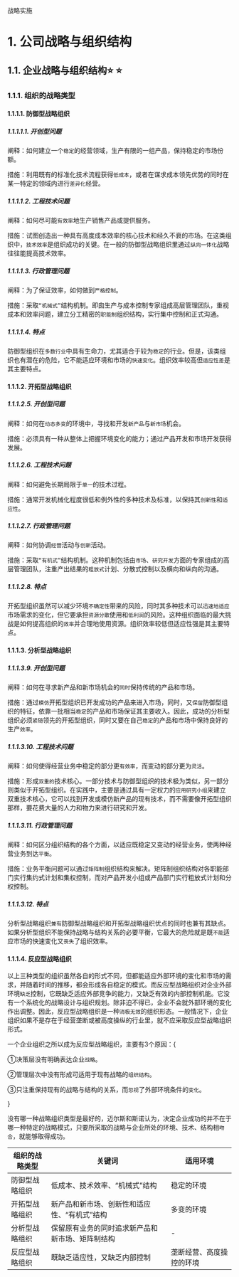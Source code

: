 战略实施

# 1. 公司战略与组织结构

## 1.1. 企业战略与组织结构:star: :star: 

### 1.1.1. 组织的战略类型

#### 1.1.1.1. 防御型战略组织

##### 1.1.1.1.1. 开创型问题

阐释：如何建立一个`稳定`的经营领域，生产有限的一组产品，保持稳定的市场份额。

措施：利用既有的标准化技术流程获得`低成本`，或者在谋求成本领先优势的同时在某一特定的领域内进行`差异化`经营。

##### 1.1.1.1.2. 工程技术问题

阐释：如何尽可能`有效率`地生产销售产品或提供服务。

措施：试图创造出一种具有高度成本效率的核心技术和经久不衰的市场。在这类组织中，`技术效率`是组织成功的关键。在一般的防御型战略组织里通过`纵向一体化`战略往往能提高技术效率。

##### 1.1.1.1.3. 行政管理问题

阐释：为了保证效率，如何做到`严格控制`。

措施：采取`“机械式”`结构机制。即囱生产与成本控制专家组成高层管理团队，重视成本和效率问题，建立分工精密的`职能制`组织结构，实行集中控制和正式沟通。

##### 1.1.1.1.4. 特点

防御型组织在`多数行业`中具有生命力，尤其适合于较为`稳定`的行业。但是，该类组织也有潜在的危险，它不能适应环境和市场的`快速变化`。组织效率较高但`适应性差`是其主要特点。

#### 1.1.1.2. 开拓型战略组织

##### 1.1.1.2.5. 开创型问题

阐释：如何在`动态多变`的环境中，寻找和开发`新产品`与`新市场`机会。

措施：必须具有一种从整体上把握环境变化的能力；通过产品开发和市场开发获得发展。

##### 1.1.1.2.6. 工程技术问题

阐释：如何避免长期局限于`单一`的技术过程。

措施：通常开发机械化程度很低和例外性的多种技术及标准，以保持其`创新性`和`适应性`。

##### 1.1.1.2.7. 行政管理问题

阐释：如何协调`经营`活动与`创新`活动。

措施：采取`“有机式”`结构机制。这种机制包括由`市场`、`研究开发`方面的专家组成的高层管理团队，注重产出结果的`粗放式`计划、分散式控制以及横向和纵向的沟通。

##### 1.1.1.2.8. 特点

开拓型组织虽然可以减少环境`不确定性`带来的风险，同时其多种技术可以`迅速地适应`市场需求的变化，但它要承担`资源分散`使用和`低利润`的风险。这种组织面临的最大挑战是如何提高组织的`效率`并合理地使用资源。组织效率较低但适应性强是其主要特点。

#### 1.1.1.3. 分析型战略组织

##### 1.1.1.3.9. 开创型问题

阐释：如何在寻求新产品和新市场机会的`同时`保持传统的产品和市场。

措施：通过`模仿`开拓型组织已开发成功的产品来进入市场，同时，又`保留`防御型组织的特征，依靠一批相当`稳定`的产品和市场保证其主要收入。因此，成功的分析型组织必须`紧随`领先的开拓型组织，同时又要在自己`稳定`的产品和市场中保持良好的生产`效率`。

##### 1.1.1.3.10. 工程技术问题

阐释：如何使得经营业务中稳定的部分更`有效率`，而变动的部分更为`灵活`。

措施：形成`双重的`技术核心。一部分技术与防御型组织的技术极为类似，另一部分则类似于开拓型组织。在实践中，主要是通过具有一定权力的`应用研究小组`来建立双重技术核心，它可以找到开发或模仿新产品的现有技术，而不需要像开拓型组织那样，要花费大量的人力和物力来进行研究和开发。

##### 1.1.1.3.11. 行政管理问题

阐释：如何区分组织结构的各个方面，以适应既稳定又变动的经营业务，使两种经营业务到达`平衡`。

措施：业务平衡问题可以通过`矩阵制`组织结构来解决。矩阵制组织结构对各职能部门实行集约式计划和集权控制，而对产品开发小组或产品部门实行粗放式计划和分权控制。

##### 1.1.1.3.12. 特点

分析型战略组织`兼有`防御型战略组织和开拓型战略组织优点的同时也兼有其缺点。如果分析型组织不能保持战略与结构关系的必要平衡，它最大的危险就是既`不能`适应市场的快速变化又`丧失`了组织效率。

#### 1.1.1.4. 反应型战略组织

以上三种类型的组织虽然各自的形式不同，但都能适应外部环境的变化和市场的需求，并随着时间的推移，都会形成各自稳定的模式。而反应型战略组织对企业外部环境`缺乏`控制，它既缺乏适应外部竞争的能力，又缺乏有效的内部控制机能。它没有一个系统化的战略设计与组织规划。除非迫不得已，企业不会就外部环境的变化作出调整。因此，反应型战略组织是一种`消极无效`的组织形态。一般情况下，企业组织如果不是存在于经营垄断或被高度操纵的行业里，就不应采取反应型战略组织形式。

一个企业组织之所以成为反应型战略组织，主要有3个原因：{

①决策层没有明确表达企业`战略`。

②管理层次中没有形成可适用于现有战略的`组织结构`。

③只注重保持现有的战略与结构的关系，而`忽视`了外部环境条件的`变化`。

}

没有哪一种战略组织类型是最好的，迈尔斯和斯诺认为，决定企业成功的并不在于哪一种特定的战略模式，只要所采取的战略与企业所处的环境、技术、结构相`吻合`，就能够取得成功。

| 组织的战略类型 | 关键词                                           | 适用环境                 |
|----------------|--------------------------------------------------|--------------------------|
| 防御型战略组织 | 低成本、技术效率、“机械式”结构                   | 稳定的环境               |
| 开拓型战略组织 | 新产品和新市场、创新性和适应性、“有机式”结构     | 多变的环境               |
| 分析型战略组织 | 保留原有业务的同时追求新产品和新市场、矩阵制结构 | \-                       |
| 反应型战略组织 | 既缺乏适应性，又缺乏内部控制                     | 垄断经营、高度操控的环境 |
